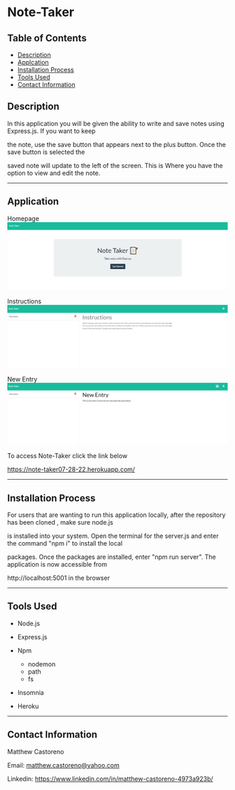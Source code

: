 # Note-Taker

## Table of Contents

* [Description](#description)
* [Applcation](#application)
* [Installation Process](#installation-process)
* [Tools Used](#tools-used)
* [Contact Information](#contact-information)

## Description

In this application you will be given the ability to write and save notes using Express.js. If you want to keep 

the note, use the save button that appears next to the plus button. Once the  save button is selected the 

saved note will update to the left of the screen. This is Where you have the option to view and edit the note. 

---

## Application

Homepage
![Note-Taker](./Images/Home%20page.PNG)

Instructions
![Note-Taker](./Images/Instructions.PNG)

New Entry
![Note-Taker](./Images/New%20Entry.PNG)


To access Note-Taker click the link below

<https://note-taker07-28-22.herokuapp.com/>

---

## Installation Process

For users that are wanting to run this application locally, after the repository has been cloned , make sure node.js 

is installed into your system. Open the terminal for the server.js and enter the command "npm i" to install the local 

packages. Once the packages are installed, enter "npm run server". The application is now accessible from 

http://localhost:5001 in the browser

---

## Tools Used

* Node.js

* Express.js

* Npm
  * nodemon
  * path
  * fs

* Insomnia

* Heroku

---

## Contact Information

Matthew Castoreno

Email: <matthew.castoreno@yahoo.com>

Linkedin: <https://www.linkedin.com/in/matthew-castoreno-4973a923b/>